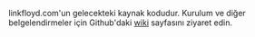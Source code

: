 linkfloyd.com'un gelecekteki kaynak kodudur. Kurulum ve diğer belgelendirmeler için Github'daki [wiki](https://github.com/linkfloyd/linkfloyd-php/wiki) sayfasını ziyaret edin.
